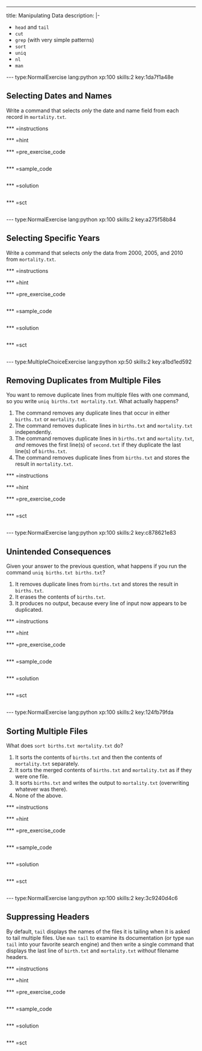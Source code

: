 ---
title: Manipulating Data
description: |-
  - `head` and `tail`
  - `cut`
  - `grep` (with very simple patterns)
  - `sort`
  - `uniq`
  - `nl`
  - `man`

--- type:NormalExercise lang:python xp:100 skills:2 key:1da7f1a48e
## Selecting Dates and Names

Write a command that selects *only* the date and name field from each record in `mortality.txt`.

*** =instructions

*** =hint

*** =pre_exercise_code
```{python}

```

*** =sample_code
```{python}

```

*** =solution
```{python}

```

*** =sct
```{python}

```

--- type:NormalExercise lang:python xp:100 skills:2 key:a275f58b84
## Selecting Specific Years

Write a command that selects *only* the data from 2000, 2005, and 2010 from `mortality.txt`.

*** =instructions

*** =hint

*** =pre_exercise_code
```{python}

```

*** =sample_code
```{python}

```

*** =solution
```{python}

```

*** =sct
```{python}

```

--- type:MultipleChoiceExercise lang:python xp:50 skills:2 key:a1bd1ed592
## Removing Duplicates from Multiple Files

You want to remove duplicate lines from multiple files with one command, so you write `uniq births.txt mortality.txt`. What actually happens?

1. The command removes any duplicate lines that occur in either `births.txt` or `mortality.txt`.
2. The command removes duplicate lines in `births.txt` and `mortality.txt` independently.
3. The command removes duplicate lines in `births.txt` and `mortality.txt`, *and* removes the first line(s) of `second.txt` if they duplicate the last line(s) of `births.txt`.
4. The command removes duplicate lines from `births.txt` and stores the result in `mortality.txt`.

*** =instructions

*** =hint

*** =pre_exercise_code
```{python}

```

*** =sct
```{python}

```

--- type:NormalExercise lang:python xp:100 skills:2 key:c878621e83
## Unintended Consequences

Given your answer to the previous question, what happens if you run the command `uniq births.txt births.txt`?

1. It removes duplicate lines from `births.txt` and stores the result in `births.txt`.
2. It erases the contents of `births.txt`.
3. It produces no output, because every line of input now appears to be duplicated.

*** =instructions

*** =hint

*** =pre_exercise_code
```{python}

```

*** =sample_code
```{python}

```

*** =solution
```{python}

```

*** =sct
```{python}

```

--- type:NormalExercise lang:python xp:100 skills:2 key:124fb79fda
## Sorting Multiple Files

What does `sort births.txt mortality.txt` do?

1. It sorts the contents of `births.txt` and then the contents of `mortality.txt` separately.
2. It sorts the merged contents of `births.txt` and `mortality.txt` as if they were one file.
3. It sorts `births.txt` and writes the output to `mortality.txt` (overwriting whatever was there).
4. None of the above.

*** =instructions

*** =hint

*** =pre_exercise_code
```{python}

```

*** =sample_code
```{python}

```

*** =solution
```{python}

```

*** =sct
```{python}

```

--- type:NormalExercise lang:python xp:100 skills:2 key:3c9240d4c6
## Suppressing Headers

By default, `tail` displays the names of the files it is tailing when it is asked to tail multiple files. Use `man tail` to examine its documentation (or type `man tail` into your favorite search engine) and then write a single command that displays the last line of `birth.txt` and `mortality.txt` *without* filename headers.

*** =instructions

*** =hint

*** =pre_exercise_code
```{python}

```

*** =sample_code
```{python}

```

*** =solution
```{python}

```

*** =sct
```{python}

```
